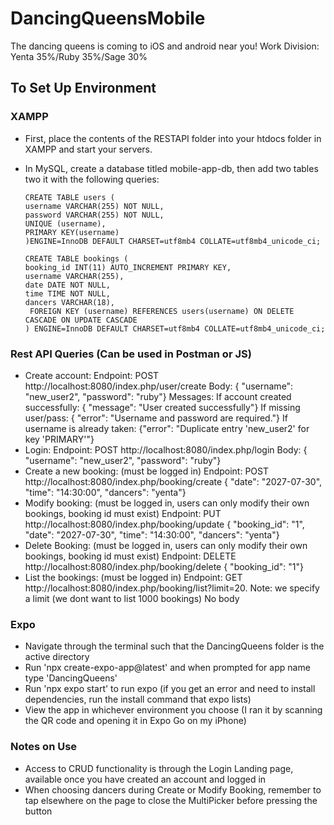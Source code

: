 # DancingQueensMobile
The dancing queens is coming to iOS and android near you!
Work Division: Yenta 35%/Ruby 35%/Sage 30%


## To Set Up Environment

### XAMPP
- First, place the contents of the RESTAPI folder into your htdocs folder in XAMPP and start your servers.
- In MySQL, create a database titled mobile-app-db, then add two tables two it with the following queries:

    ```
    CREATE TABLE users (
    username VARCHAR(255) NOT NULL,
    password VARCHAR(255) NOT NULL,
    UNIQUE (username),
    PRIMARY KEY(username)
    )ENGINE=InnoDB DEFAULT CHARSET=utf8mb4 COLLATE=utf8mb4_unicode_ci;

    CREATE TABLE bookings (
    booking_id INT(11) AUTO_INCREMENT PRIMARY KEY,
    username VARCHAR(255),
    date DATE NOT NULL,
    time TIME NOT NULL,
    dancers VARCHAR(18),
     FOREIGN KEY (username) REFERENCES users(username) ON DELETE CASCADE ON UPDATE CASCADE
    ) ENGINE=InnoDB DEFAULT CHARSET=utf8mb4 COLLATE=utf8mb4_unicode_ci;
    ```


### Rest API Queries (Can be used in Postman or JS)
- Create account:
    Endpoint: POST  http://localhost:8080/index.php/user/create
    Body: { "username": "new_user2",
                      "password": "ruby"}
    Messages: 
        If account created successfully:
            {   "message": "User created successfully"}
        If missing user/pass:
            {  "error": "Username and password are required."}
        If username is already taken: 
            {"error": "Duplicate entry 'new_user2' for key 'PRIMARY'"}
- Login:
    Endpoint: POST http://localhost:8080/index.php/login
    Body: { "username": "new_user2",
            "password": "ruby"}
- Create a new booking: (must be logged in)
    Endpoint: POST http://localhost:8080/index.php/booking/create
    {  "date": "2027-07-30",
       "time": "14:30:00",
       "dancers": "yenta"}
- Modify booking: (must be logged in, users can only modify their own bookings, booking id must exist) 
    Endpoint: PUT http://localhost:8080/index.php/booking/update
    {  "booking_id": "1",
       "date": "2027-07-30",
       "time": "14:30:00",
       "dancers": "yenta"}
- Delete Booking: (must be logged in, users can only modify their own bookings, booking id must exist) 
    Endpoint: DELETE http://localhost:8080/index.php/booking/delete
	{  "booking_id": "1"}
- List the bookings: (must be logged in)
    Endpoint: GET http://localhost:8080/index.php/booking/list?limit=20. Note: we specify a limit (we dont want to list 1000 bookings)
 	No body


### Expo
- Navigate through the terminal such that the DancingQueens folder is the active directory
- Run 'npx create-expo-app@latest' and when prompted for app name type 'DancingQueens'
- Run 'npx expo start' to run expo (if you get an error and need to install dependencies, run the install command that expo lists)
- View the app in whichever environment you choose (I ran it by scanning the QR code and opening it in Expo Go on my iPhone)


### Notes on Use
- Access to CRUD functionality is through the Login Landing page, available once you have created an account and logged in
- When choosing dancers during Create or Modify Booking, remember to tap elsewhere on the page to close the MultiPicker before pressing the button
